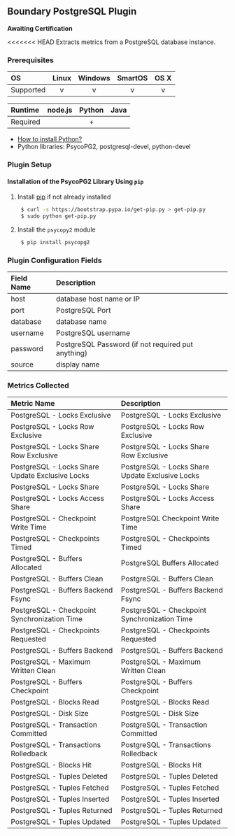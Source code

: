 Boundary PostgreSQL Plugin
--------------------------
**Awaiting Certification**

<<<<<<< HEAD
Extracts metrics from a PostgreSQL database instance.

### Prerequisites

|     OS    | Linux | Windows | SmartOS | OS X |
|:----------|:-----:|:-------:|:-------:|:----:|
| Supported |   v   |    v    |    v    |  v   |


|  Runtime | node.js | Python | Java |
|:---------|:-------:|:------:|:----:|
| Required |         |    +   |      |

- [How to install Python?](https://help.boundary.com/hc/articles/202270132)
- Python libraries: PsycoPG2, postgresql-devel, python-devel

### Plugin Setup

#### Installation of the PsycoPG2 Library Using `pip`

1. Install [pip](http://pip.readthedocs.org/en/latest/installing.html) if not already installed

     ```bash
      $ curl -s https://bootstrap.pypa.io/get-pip.py > get-pip.py
      $ sudo python get-pip.py
     ```
2. Install the `psycopy2` module

     ```bash
      $ pip install psycopg2
     ```

### Plugin Configuration Fields
|Field Name|Description                                       |
|:-------|:-------------------------------------------------|
|host    |database host name or IP                          |
|port    |PostgreSQL Port                                   |
|database|database name                                     |
|username|PostgreSQL username                               |
|password|PostgreSQL Password (if not required put anything)|
|source  |display name                                      |

### Metrics Collected

|Metric Name                                    |Description                                    |
|:----------------------------------------------|:----------------------------------------------|
|PostgreSQL - Locks Exclusive                   |PostgreSQL - Locks Exclusive                   |
|PostgreSQL - Locks Row Exclusive               |PostgreSQL - Locks Row Exclusive               |
|PostgreSQL - Locks Share Row Exclusive         |PostgreSQL - Locks Share Row Exclusive         |
|PostgreSQL - Locks Share Update Exclusive Locks|PostgreSQL - Locks Share Update Exclusive Locks|
|PostgreSQL - Locks Share                       |PostgreSQL - Locks Share                       |
|PostgreSQL - Locks Access Share                |PostgreSQL - Locks Access Share                |
|PostgreSQL - Checkpoint Write Time             |PostgreSQL Checkpoint Write Time               |
|PostgreSQL - Checkpoints Timed                 |PostgreSQL - Checkpoints Timed                 |
|PostgreSQL - Buffers Allocated                 |PostgreSQL Buffers Allocated                   |
|PostgreSQL - Buffers Clean                     |PostgreSQL - Buffers Clean                     |
|PostgreSQL - Buffers Backend Fsync             |PostgreSQL - Buffers Backend Fsync             |
|PostgreSQL - Checkpoint Synchronization Time   |PostgreSQL - Checkpoint Synchronization Time   |
|PostgreSQL - Checkpoints Requested             |PostgreSQL - Checkpoints Requested             |
|PostgreSQL - Buffers Backend                   |PostgreSQL - Buffers Backend                   |
|PostgreSQL - Maximum Written Clean             |PostgreSQL - Maximum Written Clean             |
|PostgreSQL - Buffers Checkpoint                |PostgreSQL - Buffers Checkpoint                |
|PostgreSQL - Blocks Read                       |PostgreSQL - Blocks Read                       |
|PostgreSQL - Disk Size                         |PostgreSQL - Disk Size                         |
|PostgreSQL - Transaction Committed             |PostgreSQL - Transaction Committed             |
|PostgreSQL - Transactions Rolledback           |PostgreSQL - Transactions Rolledback           |
|PostgreSQL - Blocks Hit                        |PostgreSQL - Blocks Hit                        |
|PostgreSQL - Tuples Deleted                    |PostgreSQL - Tuples Deleted                    |
|PostgreSQL - Tuples Fetched                    |PostgreSQL - Tuples Fetched                    |
|PostgreSQL - Tuples Inserted                   |PostgreSQL - Tuples Inserted                   |
|PostgreSQL - Tuples Returned                   |PostgreSQL - Tuples Returned                   |
|PostgreSQL - Tuples Updated                    |PostgreSQL - Tuples Updated                    |
